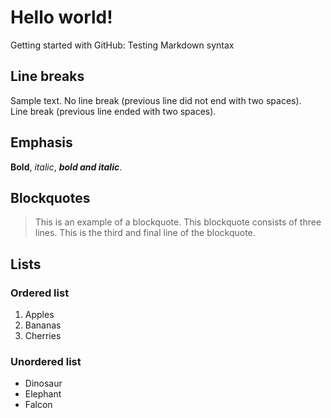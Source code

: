# Hello world!
Getting started with GitHub: Testing Markdown syntax  
## Line breaks  
Sample text.
No line break (previous line did not end with two spaces).  
Line break (previous line ended with two spaces).
## Emphasis  
**Bold**, *italic*, ***bold and italic***.
## Blockquotes  
> This is an example of a blockquote.
> This blockquote consists of three lines.
> This is the third and final line of the blockquote.
## Lists  
### Ordered list
1. Apples
2. Bananas
3. Cherries
### Unordered list
- Dinosaur
- Elephant
- Falcon
